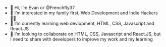 - 👋 Hi, I’m Evan or @Frenchfly37
- 👀 I’m interested in my family first, Web Development and Indie Hackers 🏴‍☠️
- 🌱 I’m currently learning web devlopment, HTML, CSS, Javascript and React.JS
- 💞️ I’m looking to collaborate on HTML, CSS, Javascript and React.JS, but I need to share with developers to improve my work and my learning

<!---
Frenchfly37/Frenchfly37 is a ✨ special ✨ repository because its `README.md` (this file) appears on your GitHub profile.
You can click the Preview link to take a look at your changes.
--->
